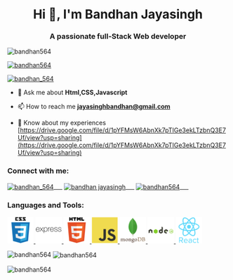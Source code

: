 <h1 align="center">Hi 👋, I'm Bandhan Jayasingh</h1>
<h3 align="center">A passionate full-Stack Web developer </h3>

<p align="left"> <img src="https://komarev.com/ghpvc/?username=bandhan564&label=Profile%20views&color=0e75b6&style=flat" alt="bandhan564" /> </p>

<p align="left"> <a href="https://github.com/ryo-ma/github-profile-trophy"><img src="https://github-profile-trophy.vercel.app/?username=bandhan564" alt="bandhan564" /></a> </p>

<p align="left"> <a href="https://twitter.com/bandhan_564" target="blank"><img src="https://img.shields.io/twitter/follow/bandhan_564?logo=twitter&style=for-the-badge" alt="bandhan_564" /></a> </p>

- 💬 Ask me about **Html,CSS,Javascript**

- 📫 How to reach me **jayasinghbandhan@gmail.com**

- 📄 Know about my experiences [https://drive.google.com/file/d/1pYFMsW6AbnXk7pTIGe3ekLTzbnQ3E7Uf/view?usp=sharing](https://drive.google.com/file/d/1pYFMsW6AbnXk7pTIGe3ekLTzbnQ3E7Uf/view?usp=sharing)

<h3 align="left">Connect with me:</h3>
<p align="left">
<a href="https://twitter.com/bandhan_564" target="blank"><img align="center" src="https://raw.githubusercontent.com/rahuldkjain/github-profile-readme-generator/master/src/images/icons/Social/twitter.svg" alt="bandhan_564" height="50" width="50" />&nbsp;&nbsp;&nbsp;&nbsp;&nbsp;</a>
<a href="https://linkedin.com/in/bandhan jayasingh" target="blank"><img align="center" src="https://raw.githubusercontent.com/rahuldkjain/github-profile-readme-generator/master/src/images/icons/Social/linked-in-alt.svg" alt="bandhan jayasingh" height="50" width="50" />&nbsp;&nbsp;&nbsp;&nbsp;&nbsp;</a>
<a href="https://www.leetcode.com/bandhan564" target="blank"><img align="center" src="https://raw.githubusercontent.com/rahuldkjain/github-profile-readme-generator/master/src/images/icons/Social/leet-code.svg" alt="bandhan564" height="50" width="50" />&nbsp;&nbsp;&nbsp;&nbsp;&nbsp;</a>
</p>

<h3 align="left">Languages and Tools:</h3>
<p align="left"> <a href="https://www.w3schools.com/css/" target="_blank" rel="noreferrer"> <img src="https://raw.githubusercontent.com/devicons/devicon/master/icons/css3/css3-original-wordmark.svg" alt="css3" width="60" height="60"/> </a> <a href="https://expressjs.com" target="_blank" rel="noreferrer"> <img src="https://raw.githubusercontent.com/devicons/devicon/master/icons/express/express-original-wordmark.svg" alt="express" width="60" height="60"/> </a> <a href="https://www.w3.org/html/" target="_blank" rel="noreferrer"> <img src="https://raw.githubusercontent.com/devicons/devicon/master/icons/html5/html5-original-wordmark.svg" alt="html5" width="60" height="60"/> </a> <a href="https://developer.mozilla.org/en-US/docs/Web/JavaScript" target="_blank" rel="noreferrer"> <img src="https://raw.githubusercontent.com/devicons/devicon/master/icons/javascript/javascript-original.svg" alt="javascript" width="60" height="60"/> </a> <a href="https://www.mongodb.com/" target="_blank" rel="noreferrer"> <img src="https://raw.githubusercontent.com/devicons/devicon/master/icons/mongodb/mongodb-original-wordmark.svg" alt="mongodb" width="60" height="60"/> </a> <a href="https://nodejs.org" target="_blank" rel="noreferrer"> <img src="https://raw.githubusercontent.com/devicons/devicon/master/icons/nodejs/nodejs-original-wordmark.svg" alt="nodejs" width="60" height="60"/> </a> <a href="https://reactjs.org/" target="_blank" rel="noreferrer"> <img src="https://raw.githubusercontent.com/devicons/devicon/master/icons/react/react-original-wordmark.svg" alt="react" width="60" height="60"/> </a> </p>

<p><img align="left" src="https://github-readme-stats.vercel.app/api/top-langs?username=bandhan564&show_icons=true&locale=en&layout=compact" alt="bandhan564" /></p>

<p>&nbsp;<img align="center" src="https://github-readme-stats.vercel.app/api?username=bandhan564&show_icons=true&locale=en" alt="bandhan564" /></p>

<p><img align="center" src="https://github-readme-streak-stats.herokuapp.com/?user=bandhan564&" alt="bandhan564" /></p>
